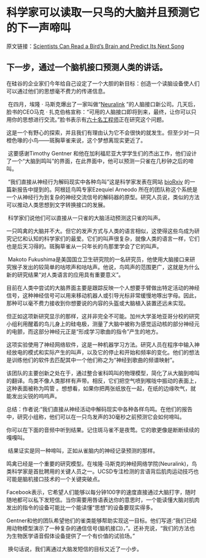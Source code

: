 # 科学家可以读取一只鸟的大脑并且预测它的下一声啼叫

原文链接：[Scientists Can Read a Bird’s Brain and Predict Its Next Song](https://www.technologyreview.com/s/609032/scientists-can-read-a-birds-brain-and-predict-its-next-song/?from=hackcv&hmsr=hackcv.com&utm_medium=hackcv.com&utm_source=hackcv.com)

## 下一步，通过一个脑机接口预测人类的讲话。

​	在硅谷的企业家们今年给自己设定了一个大胆的新目标：创造一个读脑设备使人们可以通过他们的思想毫不费力的传递信息。

​	在四月，埃隆 · 马斯克爆出了一家叫做“[Neuralink](https://www.technologyreview.com/s/604254/with-neuralink-elon-musk-promises-human-to-human-telepathy-dont-believe-it/) ”的人脑接口新公司。几天后，脸书的CEO马克 · 扎克伯格宣称：“可用的人脑接口即将到来，最终，让你可以只用你的思想进行交流。”脸书表示有[六十名工程师](https://www.technologyreview.com/s/604229/facebooks-sci-fi-plan-for-typing-with-your-mind-and-hearing-with-your-skin/)正在研究这个问题。

​	这是一个有野心的探索，并且我们有理由认为它不会很快的就发生。但至少对一只橙色喙的小鸟——斑胸草雀来说，这个梦想离现实更近了。

​	这要感谢Timothy Gentner 和他在加利福尼亚大学学生们的杰出工作，他们设计了一个“大脑到鸣叫”的界面，在此界面中，他可以预测一只雀在几秒钟之后的啼叫。

​	“我们直接从神经行为解码现实中各种鸟叫”这是科学家发表在网站 [bioRxiv](https://www.biorxiv.org/content/early/2017/09/27/193987) 的一篇新报告中提到的。阿根廷鸟鸣专家Ezequiel Arneodo 所在的团队称这个系统是一个从神经行为到复杂的神经交流信号的解码器的原型。研究人员说，类似的方法可以推动人类思想到文字转换接口的发展。

​	科学家们说他们可以直接从一只雀的大脑活动预测这只雀的叫声。

​	一只鸣禽的大脑并不大。但它的发声方式与人类的语言相似，这使得这些鸟成为研究记忆和认知的科学家们的最爱。它们的叫声很复杂，就像人类的语言一样，它们也是后天习得的。斑胸草雀从一只年长的鸟那里学会了它的叫声。

​	Makoto Fukushima是美国国立卫生研究院的一名研究员，他使用大脑接口来研究猴子发出的较简单的咕哝声和咕咕声。他说，鸟鸣声的范围更广，这就是为什么新的研究结果“对人类语言的应用具有重要意义”。

​	目前在人类中尝试的大脑界面主要是跟踪反映一个人想要手臂做出特定活动的神经信号，这种神经信号可以用来移动机器人或引导光标非常缓慢地啄出字母。因此，那种可以毫不费力接收到你想要说的内容的头盔或大脑植入装置还远未实现。

​	但正如这项新研究显示的那样，这并非完全不可能。加州大学圣地亚哥分校的研究小组利用醒着的鸟儿身上的硅电极，测量了大脑中被称为感觉运动核的部分神经元的电颤，而这部分神经元正是“形成学习歌曲的指令”产生的地方。

​	这项实验使用了神经网络软件，这是一种机器学习方法。研究人员在程序中输入神经放电的模式和实际产生的叫声，以及它的停止和开始和频率的变化。他们的想法是训练他们的软件去匹配其中一个他们称之为“神经到歌曲的频谱映射”。

​	该团队的主要创新之处在于，通过整合雀科鸣叫的物理模型，简化了从大脑到啼叫的翻译。鸟类不像人类那样有声带。相反，它们把空气喷到喉咙中振动的表面上，这种表面被称为鸣管 。想想看，如果你把两张纸放在一起，在纸的边缘吹气，就能发出尖锐的呜呜声。

​	总结：作者说:“我们直接从神经活动中解码现实中各种各样鸟鸣。在他们的报告中，研究小组称，他们可以在一只鸟发声的30毫秒之前预测它会如何啼叫。

​	你可以在下面的音频中听到结果。记住斑马雀不是夜莺。它的歌更像是断断续续的嘎嘎叫。

​	结果证实是同一种啼叫，正如从雀脑内的神经记录预测的那样。

​	鸣禽已经是一个重要的研究模型。在埃隆·马斯克的神经网络学院(Neuralink)，鸟类科学家是首批聘用的关键人员之一。UCSD专注检测的言语背后肌肉运动技巧也可能是脑机接口技术的一个关键突破点。

​	Facebook表示，它希望人们能够以每分钟100字的速度直接通过大脑打字，随时随地都可以私下发短信。当你需要用唇语表达你的意思时，一个能读懂大脑对肌肉发出的指令的设备可能比一个能读懂“思想”的设备要现实得多。

​	Gentner和他的团队希望他们的雀类能够帮助实现这一目标。他们写道:“我们已经用动物模型演示了一种复杂的通信信号(脑机接口)，”。还补充说，“我们的方法也为生物医学语音假体设备提供了一个有价值的试验场。”

​	换句话说，我们离通过大脑发短信的目标又近了一小步。